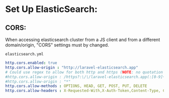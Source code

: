 # Set Up ElasticSearch:

## CORS:
When accessing elasticsearch cluster from a JS client
and from a different domain/origin, "CORS" settings must by changed.

`elasticsearch.yml`
```yaml
http.cors.enabled: true
http.cors.allow-origin : "http://laravel-elasticsearch.app"
# Could use regex to allow for both http and https (NOTE: no quotation marks)
#http.cors.allow-origin : /https?:\/\/laravel-elasticsearch.app(:[0-9]+)?/
#http.cors.allow-origin : "*"
http.cors.allow-methods : OPTIONS, HEAD, GET, POST, PUT, DELETE
http.cors.allow-headers : X-Requested-With,X-Auth-Token,Content-Type, Content-Length
```

 